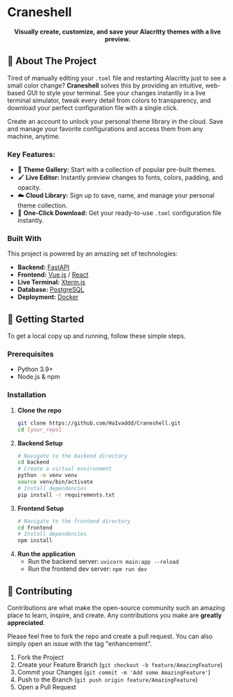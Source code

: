 # Craneshell

<p align="center">
  <strong>Visually create, customize, and save your Alacritty themes with a live preview.</strong>
</p>

## 🌟 About The Project

Tired of manually editing your `.toml` file and restarting Alacritty just to see a small color change? **Craneshell** solves this by providing an intuitive, web-based GUI to style your terminal. See your changes instantly in a live terminal simulator, tweak every detail from colors to transparency, and download your perfect configuration file with a single click.

Create an account to unlock your personal theme library in the cloud. Save and manage your favorite configurations and access them from any machine, anytime.

### Key Features:
*   🎨 **Theme Gallery:** Start with a collection of popular pre-built themes.
*   🖌️ **Live Editor:** Instantly preview changes to fonts, colors, padding, and opacity.
*   ☁️ **Cloud Library:** Sign up to save, name, and manage your personal theme collection.
*   🚀 **One-Click Download:** Get your ready-to-use `.toml` configuration file instantly.

### Built With
This project is powered by an amazing set of technologies:

*   **Backend:** [FastAPI](https://fastapi.tiangolo.com/)
*   **Frontend:** [Vue.js](https://vuejs.org/) / [React](https://reactjs.org/)
*   **Live Terminal:** [Xterm.js](https://xtermjs.org/)
*   **Database:** [PostgreSQL](https://www.postgresql.org/)
*   **Deployment:** [Docker](https://www.docker.com/)

## 🚀 Getting Started

To get a local copy up and running, follow these simple steps.

### Prerequisites
*   Python 3.9+
*   Node.js & npm

### Installation

1.  **Clone the repo**
    ```sh
    git clone https://github.com/HaIvaddd/Craneshell.git
    cd [your_repo]
    ```
2.  **Backend Setup**
    ```sh
    # Navigate to the backend directory
    cd backend
    # Create a virtual environment
    python -m venv venv
    source venv/bin/activate
    # Install dependencies
    pip install -r requirements.txt
    ```
3.  **Frontend Setup**
    ```sh
    # Navigate to the frontend directory
    cd frontend
    # Install dependencies
    npm install
    ```
4.  **Run the application**
    *   Run the backend server: `uvicorn main:app --reload`
    *   Run the frontend dev server: `npm run dev`

## 🤝 Contributing

Contributions are what make the open-source community such an amazing place to learn, inspire, and create. Any contributions you make are **greatly appreciated**.

Please feel free to fork the repo and create a pull request. You can also simply open an issue with the tag "enhancement".

1.  Fork the Project
2.  Create your Feature Branch (`git checkout -b feature/AmazingFeature`)
3.  Commit your Changes (`git commit -m 'Add some AmazingFeature'`)
4.  Push to the Branch (`git push origin feature/AmazingFeature`)
5.  Open a Pull Request
